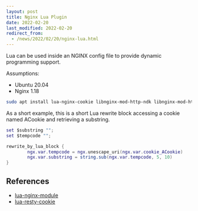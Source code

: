 ```yaml
---
layout: post
title: Nginx Lua Plugin
date: 2022-02-20
last_modified: 2022-02-20
redirect_from:
  - /news/2022/02/20/nginx-lua.html
---
```


Lua can be used inside an NGINX config file to provide dynamic programming support.

Assumptions:

* Ubuntu 20.04
* Nginx 1.18

```bash
sudo apt install lua-nginx-cookie libnginx-mod-http-ndk libnginx-mod-http-lua -y
```

As a short example, this is a short Lua rewrite block accessing a cookie named ACookie and retrieving a substring.

```lua
set $substring "";
set $tempcode "";

rewrite_by_lua_block {
        ngx.var.tempcode = ngx.unescape_uri(ngx.var.cookie_ACookie)
        ngx.var.substring = string.sub(ngx.var.tempcode, 5, 10)
}
```


## References

* [lua-nginx-module](https://github.com/openresty/lua-nginx-module)
* [lua-resty-cookie](https://github.com/cloudflare/lua-resty-cookie)
